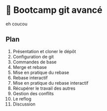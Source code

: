 # 🥾 Bootcamp git avancé
eh coucou

## Plan

1. Présentation et cloner le dépôt
2. Configuration de git
3. Commandes de base
4. Merge et rebase
5. Mise en pratique du rebase
6. Rebase interactif
7. Mise en pratique du rebase interactif
8. Récupérer le travail des autres
9. Gestion des conflits
10. Le reflog
11. Discussion
